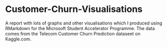 # Customer-Churn-Visualisations
A report with lots of graphs and other visualisations which I produced using RMarkdown for the Microsoft Student Accelerator Programme.
The data comes from the Telecom Customer Churn Prediction dataseet on Kaggle.com.
